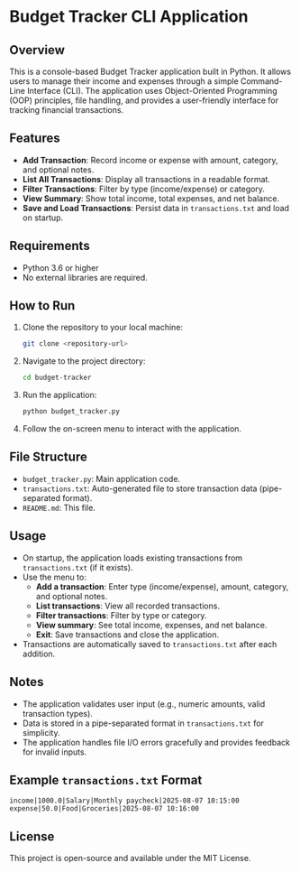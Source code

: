 # Budget Tracker CLI Application

## Overview
This is a console-based Budget Tracker application built in Python. It allows users to manage their income and expenses through a simple Command-Line Interface (CLI). The application uses Object-Oriented Programming (OOP) principles, file handling, and provides a user-friendly interface for tracking financial transactions.

## Features
- **Add Transaction**: Record income or expense with amount, category, and optional notes.
- **List All Transactions**: Display all transactions in a readable format.
- **Filter Transactions**: Filter by type (income/expense) or category.
- **View Summary**: Show total income, total expenses, and net balance.
- **Save and Load Transactions**: Persist data in `transactions.txt` and load on startup.

## Requirements
- Python 3.6 or higher
- No external libraries are required.

## How to Run
1. Clone the repository to your local machine:
   ```bash
   git clone <repository-url>
   ```
2. Navigate to the project directory:
   ```bash
   cd budget-tracker
   ```
3. Run the application:
   ```bash
   python budget_tracker.py
   ```
4. Follow the on-screen menu to interact with the application.

## File Structure
- `budget_tracker.py`: Main application code.
- `transactions.txt`: Auto-generated file to store transaction data (pipe-separated format).
- `README.md`: This file.

## Usage
- On startup, the application loads existing transactions from `transactions.txt` (if it exists).
- Use the menu to:
  - **Add a transaction**: Enter type (income/expense), amount, category, and optional notes.
  - **List transactions**: View all recorded transactions.
  - **Filter transactions**: Filter by type or category.
  - **View summary**: See total income, expenses, and net balance.
  - **Exit**: Save transactions and close the application.
- Transactions are automatically saved to `transactions.txt` after each addition.

## Notes
- The application validates user input (e.g., numeric amounts, valid transaction types).
- Data is stored in a pipe-separated format in `transactions.txt` for simplicity.
- The application handles file I/O errors gracefully and provides feedback for invalid inputs.

## Example `transactions.txt` Format
```
income|1000.0|Salary|Monthly paycheck|2025-08-07 10:15:00
expense|50.0|Food|Groceries|2025-08-07 10:16:00
```

## License
This project is open-source and available under the MIT License.